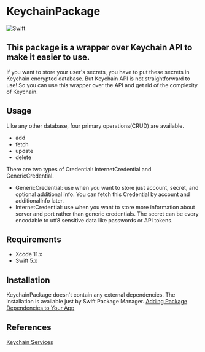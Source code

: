 # KeychainPackage
![Swift](https://github.com/samyjava/KeychainPackage/workflows/Swift/badge.svg)
## This package is a wrapper over Keychain API to make it easier to use.
If you want to store your user's secrets, you have to put these secrets in Keychain encrypted database. But Keychain API is not straightforward to use! So you can use this wrapper over the API and get rid of the complexity of Keychain.

## Usage
Like any other database, four primary operations(CRUD) are available.
* add
* fetch
* update
* delete

There are two types of Credential: InternetCredential and GenericCredential. 
- GenericCredential: use when you want to store just account, secret, and optional additional info. You can fetch this Credential by account and additionalInfo later.
- InternetCredential: use when you want to store more information about server and port rather than generic credentials.
The secret can be every encodable to utf8 sensitive data like passwords or API tokens.

## Requirements
* Xcode 11.x
* Swift 5.x

## Installation
KeychainPackage doesn't contain any external dependencies.
The installation is available just by Swift Package Manager.
[Adding Package Dependencies to Your App](https://developer.apple.com/documentation/xcode/adding_package_dependencies_to_your_app) 

## References
[Keychain Services](https://developer.apple.com/documentation/security/keychain_services)
